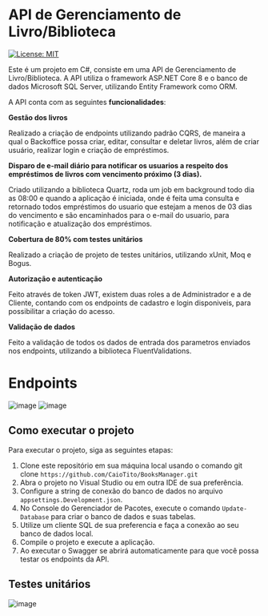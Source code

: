 # API de Gerenciamento de Livro/Biblioteca

[![License: MIT](https://img.shields.io/badge/License-MIT-yellow.svg)](https://github.com/CaioTito/BooksManager/blob/master/LICENSE.txt)

Este é um projeto em C#, consiste em uma API de Gerenciamento de Livro/Biblioteca. A API utiliza o framework ASP.NET Core 8 e o banco de dados Microsoft SQL Server, utilizando Entity Framework como ORM.

A API conta com as seguintes **funcionalidades**:

**Gestão dos livros**
  
  Realizado a criação de endpoints utilizando padrão CQRS, de maneira a qual o Backoffice possa criar, editar, consultar e deletar livros, além de criar usuário, realizar login e criação de empréstimos.
  
**Disparo de e-mail diário para notificar os usuarios a respeito dos empréstimos de livros com vencimento próximo (3 dias).**
  
  Criado utilizando a biblioteca Quartz, roda um job em background todo dia as 08:00 e quando a aplicação é iniciada, onde é feita uma consulta e retornado todos empréstimos do usuario que estejam a menos de 03 dias do vencimento e são encaminhados para o e-mail do usuario, para notificação e atualização dos empréstimos. 
  
**Cobertura de 80% com testes unitários**

  Realizado a criação de projeto de testes unitários, utilizando xUnit, Moq e Bogus.

**Autorização e autenticação**

  Feito através de token JWT, existem duas roles a de Administrador e a de Cliente, contando com os endpoints de cadastro e login disponiveis, para possibilitar a criação do acesso.

**Validação de dados**

  Feito a validação de todos os dados de entrada dos parametros enviados nos endpoints, utilizando a biblioteca FluentValidations.
  
# Endpoints

![image](https://github.com/CaioTito/BooksManager/assets/47333681/a61a7e6f-f46e-4f7c-9d27-b3721bf3925f)
![image](https://github.com/CaioTito/BooksManager/assets/47333681/8a32044e-2b21-4bb4-9135-59b1ea0b6480)

## Como executar o projeto
Para executar o projeto, siga as seguintes etapas:

1. Clone este repositório em sua máquina local usando o comando git clone `https://github.com/CaioTito/BooksManager.git`
2. Abra o projeto no Visual Studio ou em outra IDE de sua preferência.
3. Configure a string de conexão do banco de dados no arquivo `appsettings.Development.json`.
4. No Console do Gerenciador de Pacotes, execute o comando `Update-Database` para criar o banco de dados e suas tabelas.
5. Utilize um cliente SQL de sua preferencia e faça a conexão ao seu banco de dados local.
6. Compile o projeto e execute a aplicação.
7. Ao executar o  Swagger se abrirá automaticamente para que você possa testar os endpoints da API.

## Testes unitários

![image](https://github.com/CaioTito/BooksManager/assets/47333681/08f6a5fd-c958-4b37-8710-e2615360a2fb)

